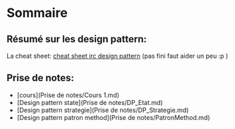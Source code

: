 # Sommaire

## Résumé sur les design pattern:

La cheat sheet: [cheat sheet irc design pattern](cheatsheet.md) (pas fini faut aider un peu :p )


## Prise de notes:
 - [cours](Prise de notes/Cours 1.md)
 - [Design pattern state](Prise de notes/DP_Etat.md)
 - [Design pattern strategie](Prise de notes/DP_Strategie.md)
 - [Design pattern patron method](Prise de notes/PatronMethod.md)

 
